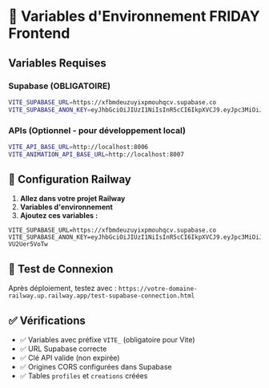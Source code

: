 # 🔧 Variables d'Environnement FRIDAY Frontend

## Variables Requises

### Supabase (OBLIGATOIRE)
```bash
VITE_SUPABASE_URL=https://xfbmdeuzuyixpmouhqcv.supabase.co
VITE_SUPABASE_ANON_KEY=eyJhbGciOiJIUzI1NiIsInR5cCI6IkpXVCJ9.eyJpc3MiOiJzdXBhYmFzZSIsInJlZiI6InhmYm1kZXV6dXlpeHBtb3VocWN2Iiwicm9sZSI6ImFub24iLCJpYXQiOjE3NDkzMzE3ODQsImV4cCI6MjA2NDkwNzc4NH0.XzFIT3BwW9dKRrmFFbSAufCpC1SZuUI-VU2Uer5VoTw
```

### APIs (Optionnel - pour développement local)
```bash
VITE_API_BASE_URL=http://localhost:8006
VITE_ANIMATION_API_BASE_URL=http://localhost:8007
```

## 🚀 Configuration Railway

1. **Allez dans votre projet Railway**
2. **Variables d'environnement**
3. **Ajoutez ces variables :**

```
VITE_SUPABASE_URL=https://xfbmdeuzuyixpmouhqcv.supabase.co
VITE_SUPABASE_ANON_KEY=eyJhbGciOiJIUzI1NiIsInR5cCI6IkpXVCJ9.eyJpc3MiOiJzdXBhYmFzZSIsInJlZiI6InhmYm1kZXV6dXlpeHBtb3VocWN2Iiwicm9sZSI6ImFub24iLCJpYXQiOjE3NDkzMzE3ODQsImV4cCI6MjA2NDkwNzc4NH0.XzFIT3BwW9dKRrmFFbSAufCpC1SZuUI-VU2Uer5VoTw
```

## 🧪 Test de Connexion

Après déploiement, testez avec :
`https://votre-domaine-railway.up.railway.app/test-supabase-connection.html`

## ✅ Vérifications

- ✅ Variables avec préfixe `VITE_` (obligatoire pour Vite)
- ✅ URL Supabase correcte
- ✅ Clé API valide (non expirée)
- ✅ Origines CORS configurées dans Supabase
- ✅ Tables `profiles` et `creations` créées
